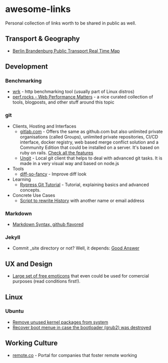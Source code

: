 # awesome-links
Personal collection of links worth to be shared in public as well.

## Transport & Geography

- [Berlin Brandenburg Public Transport Real Time Map](http://fahrinfo.vbb.de/bin/help.exe/dn?L=vs_mobilitymap&&tpl=fullmap&tabApp=show)

## Development

### Benchmarking

- [wrk](https://github.com/wg/wrk) - http benchmarking tool (usually part of Linux distros)
- [perf.rocks - Web Performance Matters](http://perf.rocks/) - a nice curated collection of tools, blogposts, and other stuff around this topic

### git

- Clients, Hosting and Interfaces
  - [gitlab.com](https://gitlab.com) - Offers the same as github.com but also unlimited private organisations (called Groups), unlimited private repositories, CI/CD interface, docker registry, web based merge conflict solution and a Community Edition that could be installed on a server. It's based on ruby on rails. [Check all the features](https://about.gitlab.com/features/)
  - [Ungit](https://github.com/FredrikNoren/ungit) - Local git client that helps to deal with advanced git tasks. It is made in a very visual way and based on node.js 
- Tools
  - [diff-so-fancy](https://github.com/so-fancy/diff-so-fancy) - Improve diff look
- Learning
  - [Rypress Git Tutorial](http://rypress.com/tutorials/git/index) - Tutorial, explaining basics and advanced concepts.
- Concrete Use Cases
  - [Script to rewrite History](https://help.github.com/articles/changing-author-info/) with another name or email address

### Markdown

- [Markdown Syntax, github flavored](https://help.github.com/categories/writing-on-github/)

### Jekyll

- Commit _site directory or not? Well, it depends: [Good Answer](https://stackoverflow.com/a/31871892/3752157)

## UX and Design

- [Large set of free emoticons](http://emojione.com/) that even could be used for comercial purposes (read conditions first!).

## Linux

### Ubuntu

- [Remove unused kernel packages from system](http://askubuntu.com/a/259092/379395)
- [Recover boot menue in case the bootloader (grub2) was destroyed](https://forum.ubuntuusers.de/topic/grub-2-wiederherstellen/#post-2163906)

## Working Culture

- [remote.co](https://remote.co/) - Portal for companies that foster remote working
